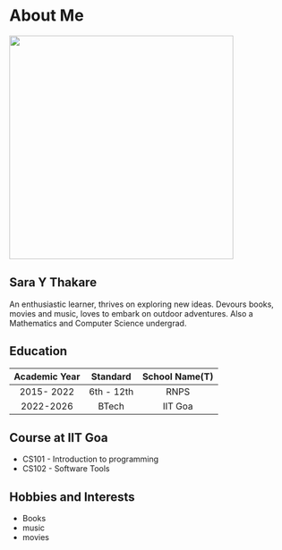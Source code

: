 # About Me

<img src="https://user-images.githubusercontent.com/125442270/233764192-423c75a4-c03b-4470-80f1-784e6538c910.jpg" height="400px" />


## Sara Y Thakare

An enthusiastic learner, thrives on exploring new ideas. Devours books, movies and music, loves to embark on outdoor adventures. Also a Mathematics and Computer Science undergrad.


## Education

<table>
  <thead>
    <tr>
      <th style="text-align: center">Academic Year</th>
      <th style="text-align: center"> Standard</th>
      <th style="text-align: center">School Name(T)</th>
    </tr>
  </thead>
  <tbody>
    <tr>
      <td style="text-align: center">2015- 2022</td>
      <td style="text-align: center">6th - 12th</td>
      <td style="text-align: center">RNPS</td>
    </tr>
     <tr>
      <td style="text-align: center">2022-2026</td>
      <td style="text-align: center">BTech</td>
      <td style="text-align: center">IIT Goa</td>
    </tr>
  </tbody>
</table>





## Course at IIT Goa

- CS101 - Introduction to programming
- CS102 - Software Tools

## Hobbies and Interests

- Books
- music
- movies



  
